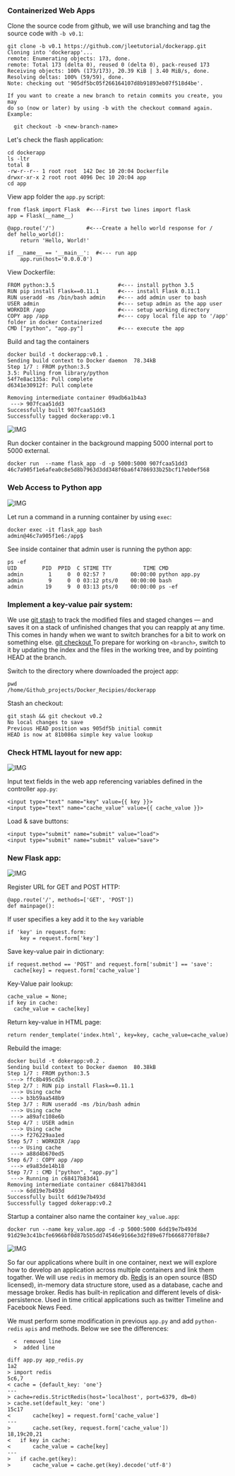 ### Containerized Web Apps

Clone the source code from github, we will use branching and tag the source code with `-b v0.1`:

```
git clone -b v0.1 https://github.com/jleetutorial/dockerapp.git
Cloning into 'dockerapp'...
remote: Enumerating objects: 173, done.
remote: Total 173 (delta 0), reused 0 (delta 0), pack-reused 173
Receiving objects: 100% (173/173), 20.39 KiB | 3.40 MiB/s, done.
Resolving deltas: 100% (59/59), done.
Note: checking out '905df5bc05f266164107d8b91893eb07f518d4be'.

If you want to create a new branch to retain commits you create, you may
do so (now or later) by using -b with the checkout command again. Example:

  git checkout -b <new-branch-name>
```

Let's check the flash application:

```
cd dockerapp
ls -ltr
total 8
-rw-r--r-- 1 root root  142 Dec 10 20:04 Dockerfile
drwxr-xr-x 2 root root 4096 Dec 10 20:04 app
cd app
```
View app folder the `app.py` script:

```
from flask import Flask  #<---First two lines import flask
app = Flask(__name__)

@app.route('/')          #<---Create a hello world response for /
def hello_world():
    return 'Hello, World!'

if __name__ == '__main__':  #<--- run app
    app.run(host='0.0.0.0')
```

View Dockerfile:

```
FROM python:3.5                    #<--- install python 3.5
RUN pip install Flask==0.11.1      #<--- install Flask 0.11.1
RUN useradd -ms /bin/bash admin    #<--- add admin user to bash
USER admin                         #<--- setup admin as the app user
WORKDIR /app                       #<--- setup working directory
COPY app /app                      #<--- copy local file app to '/app' folder in docker Containerized
CMD ["python", "app.py"]           #<--- execute the app
```

Build and tag the containers

```
docker build -t dockerapp:v0.1 .
Sending build context to Docker daemon  78.34kB
Step 1/7 : FROM python:3.5
3.5: Pulling from library/python
54f7e8ac135a: Pull complete
d6341e30912f: Pull complete

Removing intermediate container 09adb6a1b4a3
 ---> 907fcaa51dd3
Successfully built 907fcaa51dd3
Successfully tagged dockerapp:v0.1
```

![IMG](https://github.com/mpruna/Docker_Recipies/blob/master/images/docker_build.png)


Run docker container in the background mapping 5000 internal port to 5000 external.

```
docker run  --name flask_app -d -p 5000:5000 907fcaa51dd3
46c7a905f1e6afea0c8e5d8b7963d3dd348f6ba6f4786933b25bcf17eb0ef568
```
### Web Access to Python app
![IMG](https://github.com/mpruna/Docker_Recipies/blob/master/images/http_Flask.png)


Let run a command in a running container by using `exec`:

```
docker exec -it flask_app bash
admin@46c7a905f1e6:/app$
```

See inside container that admin user is running the python app:

```
ps -ef
UID        PID  PPID  C STIME TTY          TIME CMD
admin        1     0  0 02:57 ?        00:00:00 python app.py
admin        9     0  0 03:12 pts/0    00:00:00 bash
admin       19     9  0 03:13 pts/0    00:00:00 ps -ef
```

### Implement a key-value pair system:

We use [git stash](https://git-scm.com/book/en/v1/Git-Tools-Stashing) to track the  modified files and staged changes — and saves it on a stack of unfinished changes that you can reapply at any time. This comes in handy when we want to switch branches for a bit to work on something else.
[git checkout <branch>](https://git-scm.com/docs/git-checkout) To prepare for working on `<branch>`, switch to it by updating the index and the files in the working tree, and by pointing HEAD at the branch.

Switch to the directory where downloaded the project app:

```
pwd
/home/Github_projects/Docker_Recipies/dockerapp
```

Stash an checkout:

```
git stash && git checkout v0.2
No local changes to save
Previous HEAD position was 905df5b initial commit
HEAD is now at 81b086a simple key value lookup
```

### Check HTML layout for new app:

![IMG](https://github.com/mpruna/Docker_Recipies/blob/master/images/index_html.png)

Input text fields in the web app referencing variables defined in the controller `app.py`:
```
<input type="text" name="key" value={{ key }}>
<input type="text" name="cache_value" value={{ cache_value }}>
```
Load & save buttons:

```
<input type="submit" name="submit" value="load">
<input type="submit" name="submit" value="save">
```

### New Flask app:

![IMG](https://github.com/mpruna/Docker_Recipies/blob/master/images/flask_key_value.png)

Register URL for GET and POST HTTP:
```
@app.route('/', methods=['GET', 'POST'])
def mainpage():
```
If user specifies a key add it to the `key` variable
```
if 'key' in request.form:
    key = request.form['key']
```
Save key-value pair in dictionary:
```
if request.method == 'POST' and request.form['submit'] == 'save':
  cache[key] = request.form['cache_value']
```

Key-Value pair lookup:
```
cache_value = None;
if key in cache:
  cache_value = cache[key]    
```

Return key-value in HTML page:

```
return render_template('index.html', key=key, cache_value=cache_value)
```

Rebuild the image:

```
docker build -t dokerapp:v0.2 .
Sending build context to Docker daemon  80.38kB
Step 1/7 : FROM python:3.5
 ---> ffc8b495cd26
Step 2/7 : RUN pip install Flask==0.11.1
 ---> Using cache
 ---> b3b59aa548b9
Step 3/7 : RUN useradd -ms /bin/bash admin
 ---> Using cache
 ---> a89afc108e6b
Step 4/7 : USER admin
 ---> Using cache
 ---> f276229aa1ed
Step 5/7 : WORKDIR /app
 ---> Using cache
 ---> a88d4b670ed5
Step 6/7 : COPY app /app
 ---> e9a83de14b18
Step 7/7 : CMD ["python", "app.py"]
 ---> Running in c68417b83d41
Removing intermediate container c68417b83d41
 ---> 6dd19e7b493d
Successfully built 6dd19e7b493d
Successfully tagged dokerapp:v0.2
```

Startup a container also name the container `key_value.app`:

```
docker run --name key_value.app -d -p 5000:5000 6dd19e7b493d
91d29e3c41bcfe6966bf0d87b5b5dd74546e9166e3d2f89e67fb6668770f88e7  
```
![IMG](https://github.com/mpruna/Docker_Recipies/blob/master/images/key_value_app.png)

So far our applications where built in one container, next we will explore how to develop an application across multiple containers and link them togather.
We will use `redis` in memory db. [Redis](https://redis.io/) is an open source (BSD licensed), in-memory data structure store, used as a database, cache and message broker.
Redis has built-in replication and different levels of disk-persistence.
Used in time critical applications such as twitter Timeline and Facebook News Feed.

We must perform some modification in previous `app.py` and add `python-redis` `apis` and methods.
Below we see the differences:
```
  <  removed line
  >  added line
```

```
diff app.py app_redis.py
1a2
> import redis
5c6,7
< cache = {default_key: 'one'}
---
> cache=redis.StrictRedis(host='localhost', port=6379, db=0)
> cache.set(default_key: 'one')
15c17
< 		cache[key] = request.form['cache_value']
---
> 		cache.set(key, request.form['cache_value'])
18,19c20,21
< 	if key in cache:
< 		cache_value = cache[key]
---
> 	if cache.get(key):
> 		cache_value = cache.get(key).decode('utf-8')
```

